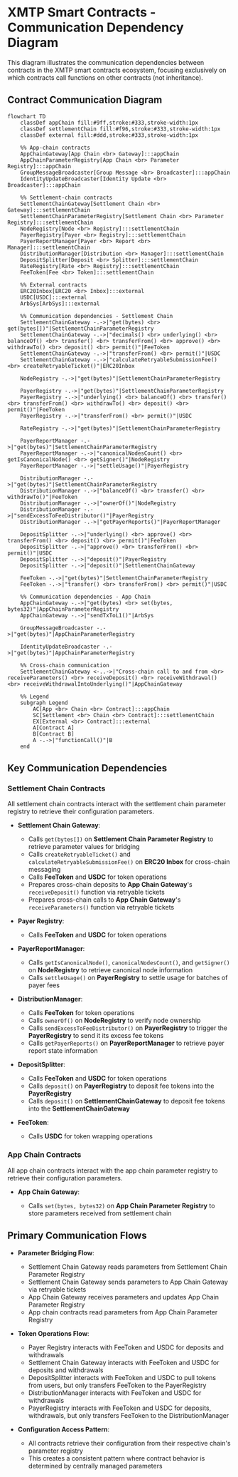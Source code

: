 # XMTP Smart Contracts - Communication Dependency Diagram

This diagram illustrates the communication dependencies between contracts in the XMTP smart contracts ecosystem, focusing exclusively on which contracts call functions on other contracts (not inheritance).

## Contract Communication Diagram

```mermaid
flowchart TD
    classDef appChain fill:#9ff,stroke:#333,stroke-width:1px
    classDef settlementChain fill:#f96,stroke:#333,stroke-width:1px
    classDef external fill:#ddd,stroke:#333,stroke-width:1px

    %% App-chain contracts
    AppChainGateway[App Chain <br> Gateway]:::appChain
    AppChainParameterRegistry[App Chain <br> Parameter Registry]:::appChain
    GroupMessageBroadcaster[Group Message <br> Broadcaster]:::appChain
    IdentityUpdateBroadcaster[Identity Update <br> Broadcaster]:::appChain

    %% Settlement-chain contracts
    SettlementChainGateway[Settlement Chain <br> Gateway]:::settlementChain
    SettlementChainParameterRegistry[Settlement Chain <br> Parameter Registry]:::settlementChain
    NodeRegistry[Node <br> Registry]:::settlementChain
    PayerRegistry[Payer <br> Registry]:::settlementChain
    PayerReportManager[Payer <br> Report <br> Manager]:::settlementChain
    DistributionManager[Distribution <br> Manager]:::settlementChain
    DepositSplitter[Deposit <br> Splitter]:::settlementChain
    RateRegistry[Rate <br> Registry]:::settlementChain
    FeeToken[Fee <br> Token]:::settlementChain

    %% External contracts
    ERC20Inbox[ERC20 <br> Inbox]:::external
    USDC[USDC]:::external
    ArbSys[ArbSys]:::external

    %% Communication dependencies - Settlement Chain
    SettlementChainGateway -.->|"get(bytes) <br> get(bytes[])"|SettlementChainParameterRegistry
    SettlementChainGateway -.->|"decimals() <br> underlying() <br> balanceOf() <br> transfer() <br> transferFrom() <br> approve() <br> withdrawTo() <br> deposit() <br> permit()"|FeeToken
    SettlementChainGateway -.->|"transferFrom() <br> permit()"|USDC
    SettlementChainGateway -.->|"calculateRetryableSubmissionFee() <br> createRetryableTicket()"|ERC20Inbox

    NodeRegistry -.->|"get(bytes)"|SettlementChainParameterRegistry

    PayerRegistry -.->|"get(bytes)"|SettlementChainParameterRegistry
    PayerRegistry -.->|"underlying() <br> balanceOf() <br> transfer() <br> transferFrom() <br> withdrawTo() <br> deposit() <br> permit()"|FeeToken
    PayerRegistry -.->|"transferFrom() <br> permit()"|USDC

    RateRegistry -.->|"get(bytes)"|SettlementChainParameterRegistry

    PayerReportManager -.->|"get(bytes)"|SettlementChainParameterRegistry
    PayerReportManager -.->|"canonicalNodesCount() <br> getIsCanonicalNode() <br> getSigner()"|NodeRegistry
    PayerReportManager -.->|"settleUsage()"|PayerRegistry

    DistributionManager -.->|"get(bytes)"|SettlementChainParameterRegistry
    DistributionManager -.->|"balanceOf() <br> transfer() <br> withdrawTo()"|FeeToken
    DistributionManager -.->|"ownerOf()"|NodeRegistry
    DistributionManager -.->|"sendExcessToFeeDistributor()"|PayerRegistry
    DistributionManager -.->|"getPayerReports()"|PayerReportManager

    DepositSplitter -.->|"underlying() <br> approve() <br> transferFrom() <br> deposit() <br> permit()"|FeeToken
    DepositSplitter -.->|"approve() <br> transferFrom() <br> permit()"|USDC
    DepositSplitter -.->|"deposit()"|PayerRegistry
    DepositSplitter -.->|"deposit()"|SettlementChainGateway

    FeeToken -.->|"get(bytes)"|SettlementChainParameterRegistry
    FeeToken -.->|"transfer() <br> transferFrom() <br> permit()"|USDC

    %% Communication dependencies - App Chain
    AppChainGateway -.->|"get(bytes) <br> set(bytes, bytes32)"|AppChainParameterRegistry
    AppChainGateway -.->|"sendTxToL1()"|ArbSys

    GroupMessageBroadcaster -.->|"get(bytes)"|AppChainParameterRegistry

    IdentityUpdateBroadcaster -.->|"get(bytes)"|AppChainParameterRegistry

    %% Cross-chain communication
    SettlementChainGateway <-..->|"Cross-chain call to and from <br> receiveParameters() <br> receiveDeposit() <br> receiveWithdrawal() <br> receiveWithdrawalIntoUnderlying()"|AppChainGateway

    %% Legend
    subgraph Legend
        AC[App <br> Chain <br> Contract]:::appChain
        SC[Settlement <br> Chain <br> Contract]:::settlementChain
        EX[External <br> Contract]:::external
        A[Contract A]
        B[Contract B]
        A -.->|"functionCall()"|B
    end
```

## Key Communication Dependencies

### Settlement Chain Contracts

All settlement chain contracts interact with the settlement chain parameter registry to retrieve their configuration parameters.

- **Settlement Chain Gateway**:

  - Calls `get(bytes[])` on **Settlement Chain Parameter Registry** to retrieve parameter values for bridging
  - Calls `createRetryableTicket()` and `calculateRetryableSubmissionFee()` on **ERC20 Inbox** for cross-chain messaging
  - Calls **FeeToken** and **USDC** for token operations
  - Prepares cross-chain deposits to **App Chain Gateway**'s `receiveDeposit()` function via retryable tickets
  - Prepares cross-chain calls to **App Chain Gateway**'s `receiveParameters()` function via retryable tickets

- **Payer Registry**:

  - Calls **FeeToken** and **USDC** for token operations

- **PayerReportManager**:

  - Calls `getIsCanonicalNode()`, `canonicalNodesCount()`, and `getSigner()` on **NodeRegistry** to retrieve canonical node information
  - Calls `settleUsage()` on **PayerRegistry** to settle usage for batches of payer fees

- **DistributionManager**:

  - Calls **FeeToken** for token operations
  - Calls `ownerOf()` on **NodeRegistry** to verify node ownership
  - Calls `sendExcessToFeeDistributor()` on **PayerRegistry** to trigger the **PayerRegistry** to send it its excess fee tokens
  - Calls `getPayerReports()` on **PayerReportManager** to retrieve payer report state information

- **DepositSplitter**:

  - Calls **FeeToken** and **USDC** for token operations
  - Calls `deposit()` on **PayerRegistry** to deposit fee tokens into the **PayerRegistry**
  - Calls `deposit()` on **SettlementChainGateway** to deposit fee tokens into the **SettlementChainGateway**

- **FeeToken**:

  - Calls **USDC** for token wrapping operations

### App Chain Contracts

All app chain contracts interact with the app chain parameter registry to retrieve their configuration parameters.

- **App Chain Gateway**:

  - Calls `set(bytes, bytes32)` on **App Chain Parameter Registry** to store parameters received from settlement chain

## Primary Communication Flows

- **Parameter Bridging Flow**:

  - Settlement Chain Gateway reads parameters from Settlement Chain Parameter Registry
  - Settlement Chain Gateway sends parameters to App Chain Gateway via retryable tickets
  - App Chain Gateway receives parameters and updates App Chain Parameter Registry
  - App chain contracts read parameters from App Chain Parameter Registry

- **Token Operations Flow**:

  - Payer Registry interacts with FeeToken and USDC for deposits and withdrawals
  - Settlement Chain Gateway interacts with FeeToken and USDC for deposits and withdrawals
  - DepositSplitter interacts with FeeToken and USDC to pull tokens from users, but only transfers FeeToken to the PayerRegistry
  - DistributionManager interacts with FeeToken and USDC for withdrawals
  - PayerRegistry interacts with FeeToken and USDC for deposits, withdrawals, but only transfers FeeToken to the DistributionManager

- **Configuration Access Pattern**:
  - All contracts retrieve their configuration from their respective chain's parameter registry
  - This creates a consistent pattern where contract behavior is determined by centrally managed parameters

